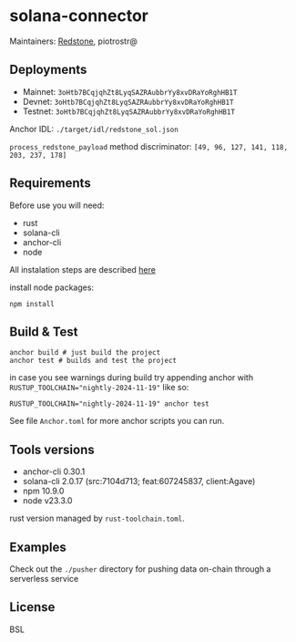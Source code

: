 # solana-connector

Maintainers: [Redstone](https://redstone.finance), piotrostr@

## Deployments

- Mainnet: `3oHtb7BCqjqhZt8LyqSAZRAubbrYy8xvDRaYoRghHB1T`
- Devnet: `3oHtb7BCqjqhZt8LyqSAZRAubbrYy8xvDRaYoRghHB1T`
- Testnet: `3oHtb7BCqjqhZt8LyqSAZRAubbrYy8xvDRaYoRghHB1T`

Anchor IDL: `./target/idl/redstone_sol.json`

`process_redstone_payload` method discriminator: `[49, 96, 127, 141, 118, 203, 237, 178]`

## Requirements
Before use you will need:
* rust
* solana-cli
* anchor-cli
* node

All instalation steps are described [here](https://solana.com/docs/intro/installation#install-dependencies)

install node packages:
```
npm install
```

## Build & Test
```
anchor build # just build the project
anchor test # builds and test the project
```

in case you see warnings during build try appending anchor with `RUSTUP_TOOLCHAIN="nightly-2024-11-19"` like so:
```
RUSTUP_TOOLCHAIN="nightly-2024-11-19" anchor test
```

See file `Anchor.toml` for more anchor scripts you can run.


## Tools versions
* anchor-cli 0.30.1
* solana-cli 2.0.17 (src:7104d713; feat:607245837, client:Agave)
* npm 10.9.0
* node v23.3.0

rust version managed by `rust-toolchain.toml`.

## Examples

Check out the `./pusher` directory for pushing data on-chain through
a serverless service

## License

BSL
